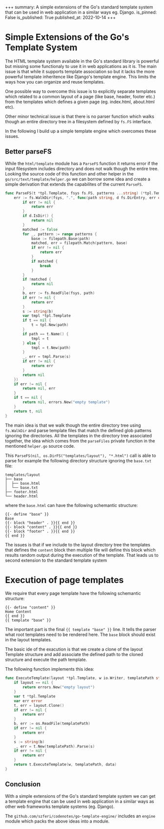 +++
summary: A simple extensions of the Go's standard template system that can be used in web application in a similar ways eg. Django. 
is_pinned: False
is_published: True
published_at: 2022-10-14
+++

# Simple Extensions of the Go's Template System

The HTML template system available in the Go's standard library is powerful but missing some functionaly to use it in web applications as it is.
The main issue is that while it supports template association so but it lacks the more powerful template inheritence like Django's template engine.
This limits the ways how you can organize and reuse templates.

One possible way to overcome this issue is to explicitly separate templates which related to a common layout of a page (like base, header, footer etc.) from the templates which defines a given page (eg. index.html, about.html etc).

Other minor technical issue is that there is no parser function which walks though an entire directory tree in a filesystem defined by `fs.FS` interface.

In the following I build up a simple template engine which overcomes these issues.

## Better parseFS

While the `html/template` module has a `ParseFS` function it returns error if the input filesystem includes directory and does not walk though the entire tree. Looking the
source code of this function and other helper in the `go/src/text/template/helper.go`
we can borrow some idea and create a simple derivation that extends the capabilites of
the current `ParseFS`.

```go
func ParseFS(t *tpl.Template, fsys fs.FS, patterns ...string) (*tpl.Template, error) {
	err := fs.WalkDir(fsys, ".", func(path string, d fs.DirEntry, err error) error {
		if err != nil {
			return err
		}
		if d.IsDir() {
			return nil
		}
		matched := false
		for _, pattern := range patterns {
			base := filepath.Base(path)
			matched, err = filepath.Match(pattern, base)
			if err != nil {
				return err
			}
			if matched {
				break
			}
		}
		if !matched {
			return nil
		}
		b, err := fs.ReadFile(fsys, path)
		if err != nil {
			return err
		}
		s := string(b)
		var tmpl *tpl.Template
		if t == nil {
			t = tpl.New(path)
		}
		if path == t.Name() {
			tmpl = t
		} else {
			tmpl = t.New(path)
		}
		_, err = tmpl.Parse(s)
		if err != nil {
			return err
		}
		return nil
	})
	if err != nil {
		return nil, err
	}
	if t == nil {
		return nil, errors.New("empty template")
	}
	return t, nil
}
```

The main idea is that we walk though the entire directory tree using `fs.WalkDir`
and parse template files that match the defined glob patterns ignoring the directories.
All the templates in the
directory tree associated together, the idea which comes from the `parseFiles` private function
in the mentioned `helper.go` source code.

This `ParseFS(nil, os.DirFS("templates/layout"), "*.html")` call is able to parse for example the following directory structure ignoring the `base.txt` file:

```text
templates/layout
├── base
│  ├── base.html
│  └── base.txt
├── footer.html
└── header.html
```

where the `base.html` can have the following schemantic structure:

```text
{{- define "base" }}
Base
{{- block "header" . }}{{ end }}
{{- block "content" . }}{{ end }}
{{- block "footer" . }}{{ end }}
{{ end }}
```

The issues is that if we include to the layout directory tree the templates that defines
the `content` block then multiple file will define this block which results random
output during the execution of the template. That leads us to second extension to
the standard template system

# Execution of page templates

We require that every page template have the following schemantic structure:

```text
{{- define "content" }}
Home Content
{{ end }}
{{ template "base" }}
```

The important part is the final `{{ template "base" }}` line. It tells the parser
what root templates need to be rendered here. The `base` block should exist in the
layout templates.

The basic ide of the exacution is that we create a clone of the layout Template structure
and add associate the defined path to the cloned structure and execute the path template.

The following function implements this idea:

```go
func ExecuteTemplate(layout *tpl.Template, w io.Writer, templatePath string, data any) error {
	if layout == nil {
		return errors.New("empty layout")
	}
	var t *tpl.Template
	var err error
	t, err = layout.Clone()
	if err != nil {
		return err
	}
	b, err := os.ReadFile(templatePath)
	if err != nil {
		return err
	}
	s := string(b)
	_, err = t.New(templatePath).Parse(s)
	if err != nil {
		return err
	}
	return t.ExecuteTemplate(w, templatePath, data)
}
```

## Conclusion

With a simple extensions of the Go's standard template system we can get
a template engine that can be used in web application in a similar ways as other web frameworks
template systems (eg. Django).

The `github.com/szferi/codenotes/go-template-engine/` includes an `engine` module which packs
the above ideas into a module.
